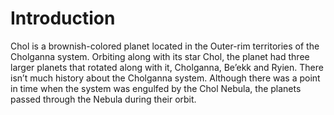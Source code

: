 # Introduction

Chol is a brownish-colored planet located in the Outer-rim territories of the Cholganna system.
Orbiting along with its star Chol, the planet had three larger planets that rotated along with it, Cholganna, Be’ekk and Ryien.
There isn’t much history about the Cholganna system.
Although there was a point in time when the system was engulfed by the Chol Nebula, the planets passed through the Nebula during their orbit.
